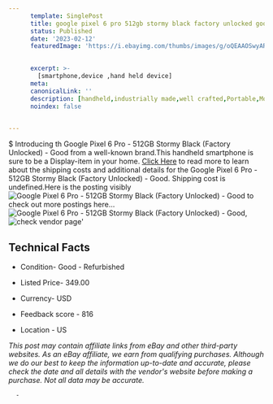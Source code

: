 ```yaml
---
      template: SinglePost
      title: google pixel 6 pro 512gb stormy black factory unlocked good
      status: Published
      date: '2023-02-12'
      featuredImage: 'https://i.ebayimg.com/thumbs/images/g/oQEAAOSwyARjfpXw/s-l225.jpg'
       

      excerpt: >-
        [smartphone,device ,hand held device]
      meta:
      canonicalLink: ''
      description: [handheld,industrially made,well crafted,Portable,Mobile,Compact,Convenient,Lightweight,Maneuverable,Man-portable,Miniature,Carriable,Hand-held,Light,Holdable,Transportable,Mobile device,Pocket-sized,On-the-go,Wireless,Cordless,Compact size,Convenient size, smartphone,device ,hand held device]
      noindex: false
      

---
```

$
      Introducing th Google Pixel 6 Pro - 512GB  Stormy Black (Factory Unlocked) - Good from a well-known brand.This handheld smartphone is sure to be a Display-item in your home. [Click Here](https://www.ebay.com/itm/144916815022?hash=item21bdb71cae%3Ag%3AoQEAAOSwyARjfpXw&mkevt=1&mkcid=1&mkrid=711-53200-19255-0&campid=%253CePNCampaignId%253E&customid=%253CreferenceId%253E&toolid=10049) to read more to learn about the shipping costs and additional details for the Google Pixel 6 Pro - 512GB  Stormy Black (Factory Unlocked) - Good. Shipping cost is undefined.Here is the posting visibly ![Google Pixel 6 Pro - 512GB  Stormy Black (Factory Unlocked) - Good](https://i.ebayimg.com/thumbs/images/g/oQEAAOSwyARjfpXw/s-l225.jpg) to check out more postings here... ![Google Pixel 6 Pro - 512GB  Stormy Black (Factory Unlocked) - Good](https://i.ebayimg.com/images/g/oQEAAOSwyARjfpXw/s-l1600.jpg), ![check vendor page](https://origin-galleryplus.ebayimg.com/ws/web/144916815022_2_0_1/225x225.jpg,https://origin-galleryplus.ebayimg.com/ws/web/144916815022_3_0_1/225x225.jpg,https://origin-galleryplus.ebayimg.com/ws/web/144916815022_4_0_1/225x225.jpg,https://origin-galleryplus.ebayimg.com/ws/web/144916815022_5_0_1/225x225.jpg,https://origin-galleryplus.ebayimg.com/ws/web/144916815022_6_0_1/225x225.jpg)'

      

 ## Technical Facts 



     
      

 - Condition- Good - Refurbished 


      

 - Listed Price- 349.00 


      

 - Currency- USD 


      

 - Feedback score - 816 


      

 - Location - US 


      
      

 *_This post may contain affiliate links from eBay and other third-party websites. As an eBay affiliate, we earn from qualifying purchases. Although we do our best to keep the information up-to-date and accurate, please check the date and all details with the vendor's website before making a purchase. Not all data may be accurate._*




      -
